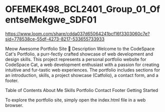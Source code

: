 # OFEMEK498_BCL2401_Group_01_OfentseMekgwe_SDF01
https://www.loom.com/share/cdda037d65064241bcf16f3303060c7e?sid=778538ce-55df-4273-8217-533655733933

Meow Awesome Portfolio Site 🚀
Description
Welcome to the CodeSpace Cat's Portfolio, a purr-fectly crafted showcase of web development and design skills. This project represents a personal portfolio website for CodeSpace Cat, a web development enthusiast with a passion for creating intuitive and fur-tastic web experiences. The portfolio includes sections for an introduction, skills, a project showcase (Catfolio), a contact form, and a footer.

Table of Contents
About Me
Skills
Portfolio
Contact
Footer
Getting Started

To explore the portfolio site, simply open the index.html file in a web browser.
